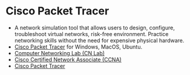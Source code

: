 # Cisco Packet Tracer
- A network simulation tool that allows users to design, configure, troubleshoot virtual networks, risk-free environment. Practice networking skills without the need for expensive physical hardware.
- [Cisco Packet Tracer](https://www.netacad.com/resources/lab-downloads?courseLang=en-US) for Windows, MacOS, Ubuntu.
- [Computer Networking Lab (CN Lab)](https://github.com/RISHABH12005/CN/tree/main/CN)
- [Cisco Certified Network Associate (CCNA)](https://github.com/RISHABH12005/CN/tree/main/CCNA)
- [Cisco Packet Tracer](https://github.com/RISHABH12005/CN/tree/main/Cisco%20Packet%20Tracer)
